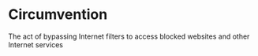 [Title]: # (Обход)
[Order]: # (19)

# Circumvention

The act of bypassing Internet filters to access blocked websites and other Internet services